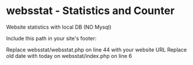 # websstat - Statistics and Counter

Website statistics with local DB (NO Mysql)

Include this path in your site's footer: <?php include_once("websstat/websstat.php"); ?>

Replace websstat/websstat.php on line 44 with your website URL
Replace old date with today on websstat/index.php on line 6 
